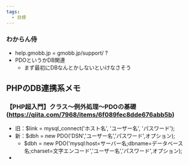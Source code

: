 ```yaml
---
tags:
  - 目標
---
```

### わからん侍
- help.gmobb.jp = gmobb.jp/support/ ?
- PDOというかDB関連
	- まず最初にDBなんとかしないといけなさそう


## PHPのDB連携系メモ
### 【PHP超入門】クラス～例外処理～PDOの基礎(https://qiita.com/7968/items/6f089fec8dde676abb5b)
- 旧：$link = mysql_connect('ホスト名', 'ユーザー名', 'パスワード');
- 新：$dbh = new PDO('DSN','ユーザー名','パスワード',オプション);
	- $dbh = new PDO('mysql:host=サーバー名;dbname=データベース名;charset=文字エンコード','ユーザー名','パスワード',オプション);
- 

<!--  -->